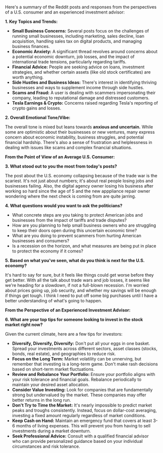 Here's a summary of the Reddit posts and responses from the perspectives of a U.S. consumer and an experienced investment advisor:

**1. Key Topics and Trends:**

*   **Small Business Concerns:** Several posts focus on the challenges of running small businesses, including marketing, sales decline, loan acquisition, handling sales tax on digital products, and managing business finances.
*   **Economic Anxiety:** A significant thread revolves around concerns about a potential economic downturn, job losses, and the impact of international trade tensions, particularly regarding tariffs.
*   **Financial Advice:** People are seeking advice on loans, investment strategies, and whether certain assets (like old stock certificates) are worth anything.
*   **Side Hustles and Business Ideas:** There's interest in identifying thriving businesses and ways to supplement income through side hustles.
*   **Scams and Fraud:** A user is dealing with scammers impersonating their company, leading to reputational damage and distressed customers.
*   **Tesla Earnings & Crypto:** Concerns raised regarding Tesla's reporting of crypto gains and losses.

**2. Overall Emotional Tone/Vibe:**

The overall tone is mixed but leans towards **anxious and uncertain.** While some are optimistic about their businesses or new ventures, many express concern about economic instability, business struggles, and potential financial hardship. There's also a sense of frustration and helplessness in dealing with issues like scams and complex financial situations.

**From the Point of View of an Average U.S. Consumer:**

**3. What stood out to you the most from today's posts?**

The post about the U.S. economy collapsing because of the trade war is the scariest. It's not just about numbers; it's about real people losing jobs and businesses failing. Also, the digital agency owner losing his business after working so hard since the age of 5 and the new apppliance repair owner wondering where the next check is coming from are quite jarring.

**4. What questions would you want to ask the politicians?**

*   What concrete steps are you taking to protect American jobs and businesses from the impact of tariffs and trade disputes?
*   How are you planning to help small business owners who are struggling to keep their doors open during this uncertain economic time?
*   What are you doing to prevent scammers from hurting American businesses and consumers?
*   Is a recession on the horizon, and what measures are being put in place to protect the economy if it comes?

**5. Based on what you've seen, what do you think is next for the U.S. economy?**

It's hard to say for sure, but it feels like things could get worse before they get better. With all the talk about trade wars and job losses, it seems like we're heading for a slowdown, if not a full-blown recession. I'm worried about prices going up, job security, and whether my savings will be enough if things get tough. I think I need to put off some big purchases until I have a better understanding of what's going to happen.

**From the Perspective of an Experienced Investment Advisor:**

**6. What are your top tips for someone looking to invest in the stock market right now?**

Given the current climate, here are a few tips for investors:

*   **Diversify, Diversify, Diversify:** Don't put all your eggs in one basket. Spread your investments across different sectors, asset classes (stocks, bonds, real estate), and geographies to reduce risk.
*   **Focus on the Long Term:** Market volatility can be unnerving, but remember that investing is a long-term game. Don't make rash decisions based on short-term market fluctuations.
*   **Review and Rebalance Your Portfolio:** Ensure your portfolio aligns with your risk tolerance and financial goals. Rebalance periodically to maintain your desired asset allocation.
*   **Consider Value Investing:** Look for companies that are fundamentally strong but undervalued by the market. These companies may offer better returns in the long run.
*   **Don't Try to Time the Market:** It's nearly impossible to predict market peaks and troughs consistently. Instead, focus on dollar-cost averaging, investing a fixed amount regularly regardless of market conditions.
*   **Keep Cash on Hand:** Maintain an emergency fund that covers at least 3-6 months of living expenses. This will prevent you from having to sell investments during a market downturn.
*   **Seek Professional Advice:** Consult with a qualified financial advisor who can provide personalized guidance based on your individual circumstances and risk tolerance.
